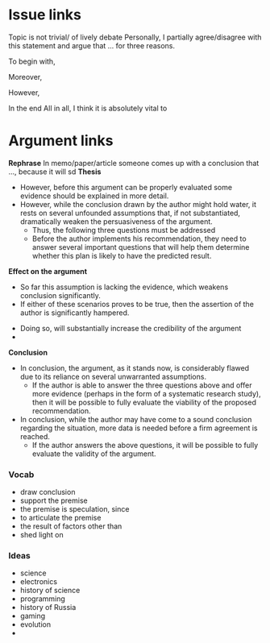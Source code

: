 # Issue links
Topic is not trivial/ of lively debate
Personally, I partially agree/disagree with this statement and argue that ... for three reasons. 

To begin with,

Moreover,

However,

In the end
All in all, I think it is absolutely vital to

<!-- ======================================================== -->
# Argument links
__Rephrase__
In memo/paper/article someone comes up with a conclusion that ..., because it will
sd
__Thesis__
- However, before this argument can be properly evaluated some evidence should be explained in more detail.
- However, while the conclusion drawn by the author might hold water, it rests on several unfounded assumptions that, if not substantiated, dramatically weaken the persuasiveness of the argument. 
    + Thus, the following three questions must be addressed
    + Before the author implements his recommendation, they need to answer several important questions that will help them determine whether this plan is likely to have the predicted result.

__Effect on the argument__
- So far this assumption is lacking the evidence, which weakens conclusion significantly.
- If either of these scenarios proves to be true, then the assertion of the author is significantly hampered.
<!-- - Secondly, if the above is true than the argument does not hold water. -->
- Doing so, will substantially increase the credibility of the argument
- 

__Conclusion__
- In conclusion, the argument, as it stands now, is considerably flawed due to its reliance on several unwarranted assumptions. 
    + If the author is able to answer the three questions above and offer more evidence (perhaps in the form of a systematic research study), then it will be possible to fully evaluate the viability of the proposed recommendation.
- In conclusion, while the author may have come to a sound conclusion regarding the situation, more data is needed before a firm agreement is reached. 
    + If the author answers the above questions, it will be possible to fully evaluate the validity of the argument.



### Vocab
- draw conclusion 
- support the premise 
- the premise is speculation, since
- to articulate the premise
- the result of factors other than
- shed light on

### Ideas
- science
- electronics
- history of science
- programming
- history of Russia
- gaming
- evolution
- 
